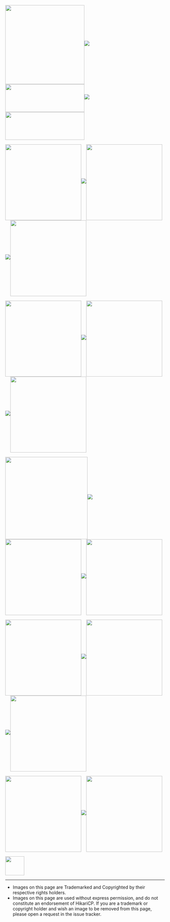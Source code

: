 <img width="250" valign="middle" src="http://d26gg7w375vuv5.cloudfront.net/Design+Assets/black+Wix+Logo+Assets/Black+Wix+logo+Assets.png">![][spacer]<img width="250" height="88" valign="middle" src="https://www.skytap.com/wp-content/uploads/2016/05/Puppets_company_logo.png">![][spacer]<img width="250" height="88" valign="middle" src="https://web.liferay.com/osb-community-theme/images/custom/heading.png">

<img width="240" valign="middle" src="https://www.playframework.com/assets/images/logos/play_full_color.png">![][spacer]<img width="240" valign="middle" src="https://www.atlassian.com/dam/jcr:416a5a7b-55dc-435d-a3e3-22aa2650ba5d/AtlassianLogo.svg">![][spacer]<img width="240" valign="middle" src="https://www.saydaily.com/.image/c_limit%2Ccs_srgb%2Cq_auto:good%2Cw_410/MTM0ODg3OTkwOTMyNTc1NTA2/screen-shot-2015-12-03-at-22820-pmpng.png">

<img width="240" valign="middle" src="https://upload.wikimedia.org/wikipedia/commons/e/e8/Splunk-Logo.jpg">![][spacer]<img width="240" valign="middle" src="https://www.surpasshosting.com/images/comodo_logo.png">![][spacer]<img width="240" valign="middle" src="https://www.ca.com/content/dam/ca/us/images/company/ca-logo-b-w.jpg">

<img width="260" valign="middle" src="http://fiware-cosmos.readthedocs.io/en/r4_fiware/user_and_programmer_manual/streaming/images/storm_logo.png">![][spacer]<img width="240" valign="middle" src="https://image.slidesharecdn.com/apachehive-151229131013/95/apache-hive-1-638.jpg?cb=1451394627">![][spacer]<img width="240" valign="middle" src="http://design.jboss.org/hibernate/logo/final/hibernate_logo_whitebkg.svg">

<img width="240" valign="middle" src="https://spring.io/img/spring-by-pivotal.png">![][spacer]<img width="240" valign="middle" src="https://jaxenter.com/wp-content/uploads/2013/02/slick.jpg">![][spacer]<img width="240" valign="middle" src="https://www.opennms.com/wp-content/uploads/2015/02/openNMSlogo-transparent-noninterlaced-150ppi.png">

<img width="240" valign="middle" src="https://aries.apache.org/images/Arieslogo_Horizontal.gif">![][spacer]<img width="240" valign="middle" src="https://fusionauth.io/assets/img/fusionauth-FC-wide.svg">

<img height="60" src="https://github.com/brettwooldridge/HikariCP/wiki/space60x1.gif"/>

-------------------------------------------------------------------------------------
 * Images on this page are Trademarked and Copyrighted by their respective rights holders.
 * Images on this page are used without express permission, and do not constitute an endorsement of HikariCP. If you are a trademark or copyright holder and wish an image to be removed from this page, please open a request in the issue tracker.

[spacer]: https://github.com/brettwooldridge/HikariCP/wiki/space60x1.gif
